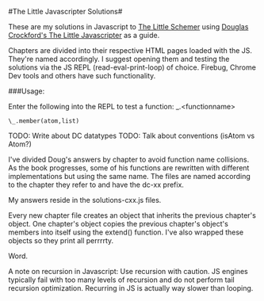 #The Little Javascripter Solutions#

These are my solutions in Javascript to [The Little Schemer](http://www.ccs.neu.edu/home/matthias/BTLS/) using [Douglas Crockford's The Little Javascripter](http://javascript.crockford.com/little.html) as a guide.

Chapters are divided into their respective HTML pages loaded with the JS. They're named accordingly. I suggest opening them and testing the solutions via the JS REPL (read-eval-print-loop) of choice. Firebug, Chrome Dev tools and others have such functionality.

###Usage:

Enter the following into the REPL to test a function: \_.\<functionname\>

	\_.member(atom,list)

TODO: Write about DC datatypes
TODO: Talk about conventions (isAtom vs Atom?)

I've divided Doug's answers by chapter to avoid function name collisions. As the book progresses, some of his functions are rewritten with different implementations but using the same name. The files are named according to the chapter they refer to and have the dc-xx prefix.

My answers reside in the solutions-cxx.js files. 


Every new chapter file creates an object that inherits the previous chapter's object. One chapter's object copies the previous chapter's object's members into itself  using the extend() function. I've also wrapped these objects so they print all perrrrty.


Word.

A note on recursion in Javascript:
Use recursion with caution. JS engines typically fail with too many levels of recursion and do not perform tail recursion optimization. Recurring in JS is actually way slower than looping.
